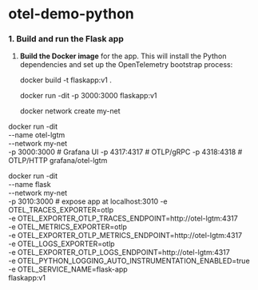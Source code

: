 # otel-demo-python

### 1. Build and run the Flask app

1. **Build the Docker image** for the app.  This will install the Python dependencies and set up the OpenTelemetry bootstrap process:

   docker build -t flaskapp:v1 .

   docker run -dit -p 3000:3000 flaskapp:v1

   docker network create my-net

docker run -dit \
  --name otel-lgtm \
  --network my-net \
  -p 3000:3000  # Grafana UI
  -p 4317:4317  # OTLP/gRPC
  -p 4318:4318  # OTLP/HTTP
  grafana/otel-lgtm


docker run -dit \
  --name flask \
  --network my-net \
  -p 3010:3000  # expose app at localhost:3010
  -e OTEL_TRACES_EXPORTER=otlp \
  -e OTEL_EXPORTER_OTLP_TRACES_ENDPOINT=http://otel-lgtm:4317 \
  -e OTEL_METRICS_EXPORTER=otlp \
  -e OTEL_EXPORTER_OTLP_METRICS_ENDPOINT=http://otel-lgtm:4317 \
  -e OTEL_LOGS_EXPORTER=otlp \
  -e OTEL_EXPORTER_OTLP_LOGS_ENDPOINT=http://otel-lgtm:4317 \
  -e OTEL_PYTHON_LOGGING_AUTO_INSTRUMENTATION_ENABLED=true \
  -e OTEL_SERVICE_NAME=flask-app \
  flaskapp:v1

